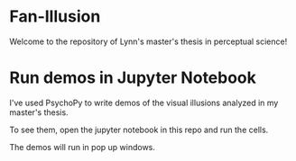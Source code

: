 # Fan-Illusion
Welcome to the repository of Lynn's master's thesis in perceptual science! 

# Run demos in Jupyter Notebook 
I've used PsychoPy to write demos of the visual illusions analyzed in my master's thesis. 

To see them, open the jupyter notebook in this repo and run the cells. 

The demos will run in pop up windows. 
